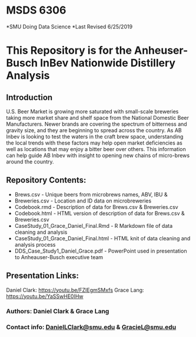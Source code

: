 # MSDS 6306
*SMU Doing Data Science
*Last Revised 6/25/2019

# This Repository is for the Anheuser-Busch InBev Nationwide Distillery Analysis

## Introduction
U.S. Beer Market is growing more saturated with small-scale breweries taking more market share and shelf space from the National Domestic Beer Manufacturers. Newer brands are covering the spectrum of bitterness and gravity size, and they are beginning to spread across the country. As AB Inbev is looking to test the waters in the craft brew space, understanding the local trends with these factors may help open market deficiencies as well as locations that may enjoy a bitter beer over others. This information can help guide AB Inbev with insight to opening new chains of micro-brews around the country.

## Repository Contents:
 * Brews.csv - Unique beers from microbrews names, ABV, IBU & 
 * Breweries.csv - Location and ID data on microbreweries 
 * Codebook.rmd - Description of data for Brews.csv & Breweries.csv
 * Codebook.html - HTML version of description of data for Brews.csv & Breweries.csv
 * CaseStudy_01_Grace_Daniel_Final.Rmd - R Markdown file of data cleaning and analysis
 * CaseStudy_01_Grace_Daniel_Final.html - HTML knit of data cleaning and analysis process
 * DDS_Case_Study1_Daniel_Grace.pdf - PowerPoint used in presentation to Anheauser-Busch executive team

## Presentation Links:
Daniel Clark: https://youtu.be/FZIEgmSMxfs 
Grace Lang: https://youtu.be/YaSSwHE0IHw

### Authors: Daniel Clark & Grace Lang
### Contact info: DanielLClark@smu.edu & GracieL@smu.edu

